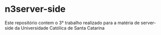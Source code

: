 # n3server-side
Este repositório contem o 3° trabalho realizado para a matéria de server-side da Universidade Católica de Santa Catarina
